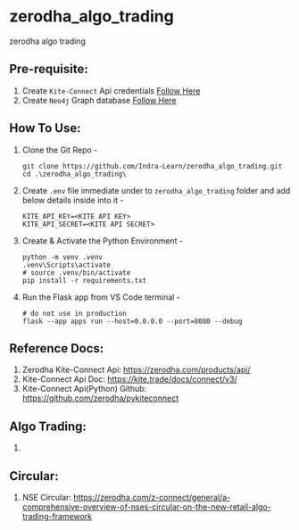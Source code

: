 # zerodha_algo_trading
zerodha algo trading

## Pre-requisite:
1. Create `Kite-Connect` Api credentials [Follow Here]("#")
2. Create `Neo4j` Graph database [Follow Here]("#")


## How To Use:
1. Clone the Git Repo -
    ```shell
    git clone https://github.com/Indra-Learn/zerodha_algo_trading.git
    cd .\zerodha_algo_trading\
    ```
2. Create `.env` file immediate under to `zerodha_algo_trading` folder and add below details inside into it -
    ```shell
    KITE_API_KEY=<KITE API KEY>
    KITE_API_SECRET=<KITE API SECRET>
    ```
3. Create & Activate the Python Environment -
    ```shell
    python -m venv .venv
    .venv\Scripts\activate
    # source .venv/bin/activate
    pip install -r requirements.txt
    ```
4. Run the Flask app from VS Code terminal - 
    ```shell
    # do not use in production
    flask --app apps run --host=0.0.0.0 --port=8080 --debug
    ```

## Reference Docs:
1. Zerodha Kite-Connect Api: https://zerodha.com/products/api/
2. Kite-Connect Api Doc: https://kite.trade/docs/connect/v3/
3. Kite-Connect Api(Python) Github: https://github.com/zerodha/pykiteconnect

## Algo Trading:
1. 

## Circular:
1. NSE Circular: https://zerodha.com/z-connect/general/a-comprehensive-overview-of-nses-circular-on-the-new-retail-algo-trading-framework
